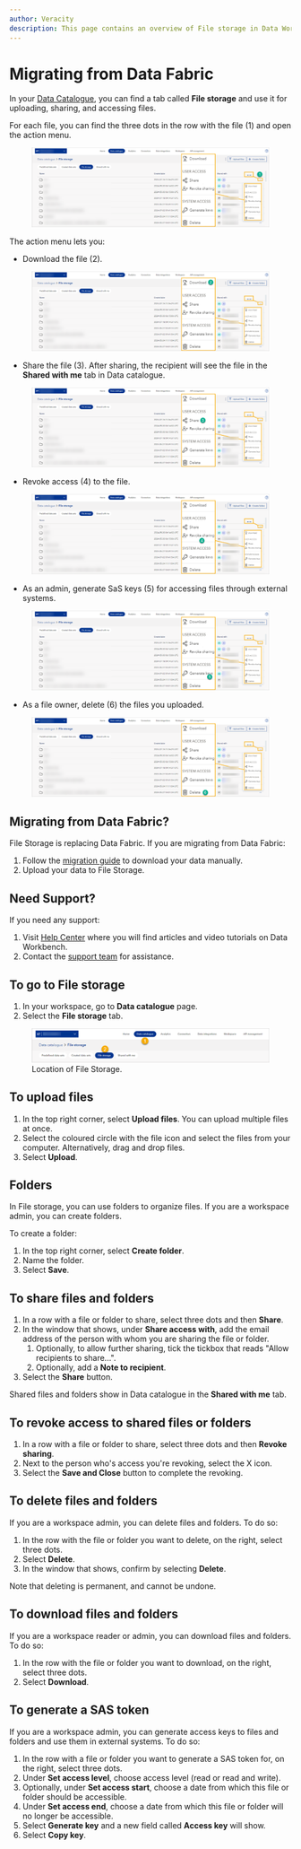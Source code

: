 ```yaml
---
author: Veracity
description: This page contains an overview of File storage in Data Workbench.
---
```

# Migrating from Data Fabric
In your [Data Catalogue](datacatalogue.md), you can find a tab called **File storage** and use it for uploading, sharing, and accessing files. 

For each file, you can find the three dots in the row with the file (1) and open the action menu.

<figure>
	<img src="assets/dotsmenu.png"/>
</figure>

The action menu lets you:
- Download the file (2).

<figure>
	<img src="assets/download.png"/>
</figure>

- Share the file (3). After sharing, the recipient will see the file in the **Shared with me** tab in Data catalogue.

<figure>
	<img src="assets/share.png"/>
</figure>

- Revoke access (4) to the file.

<figure>
	<img src="assets/revoke.png"/>
</figure>

- As an admin, generate SaS keys (5) for accessing files through external systems.

<figure>
	<img src="assets/generatekeys.png"/>
</figure>

- As a file owner, delete (6) the files you uploaded.

<figure>
	<img src="assets/delete.png"/>
</figure>

## Migrating from Data Fabric?
File Storage is replacing Data Fabric. If you are migrating from Data Fabric:
1. Follow the [migration guide](../datafabric/tutorials/download-my-data.md) to download your data manually.
2. Upload your data to File Storage.

## Need Support?
If you need any support:
1. Visit [Help Center](https://help-center.veracity.com/en/collections/3824716-data-workbench) where you will find articles and video tutorials on Data Workbench.
2. Contact the [support team](mailto:support@veracity.com) for assistance.


## To go to File storage
1. In your workspace, go to **Data catalogue** page.
2. Select the **File storage** tab.

<figure>
	<img src="assets/fst1.png"/>
	<figcaption>Location of File Storage.</figcaption>
</figure>

## To upload files
1. In the top right corner, select **Upload files**. You can upload multiple files at once.
2. Select the coloured circle with the file icon and select the files from your computer. Alternatively, drag and drop files.
3. Select **Upload**.

## Folders
In File storage, you can use folders to organize files. If you are a workspace admin, you can create folders.

To create a folder:
1. In the top right corner, select **Create folder**.
2. Name the folder.
3. Select **Save**.

## To share files and folders
1. In a row with a file or folder to share, select three dots and then **Share**.
2. In the window that shows, under **Share access with**, add the email address of the person with whom you are sharing the file or folder.
	1. Optionally, to allow further sharing, tick the tickbox that reads "Allow recipients to share...".
	1. Optionally, add a **Note to recipient**.
1. Select the **Share** button.

Shared files and folders show in Data catalogue in the **Shared with me** tab.

## To revoke access to shared files or folders
1. In a row with a file or folder to share, select three dots and then **Revoke sharing**.
2. Next to the person who's access you're revoking, select the X icon.
1. Select the **Save and Close** button to complete the revoking.

## To delete files and folders
If you are a workspace admin, you can delete files and folders. To do so:
1. In the row with the file or folder you want to delete, on the right, select three dots.
2. Select **Delete**.
3. In the window that shows, confirm by selecting **Delete**.

Note that deleting is permanent, and cannot be undone.

## To download files and folders
If you are a workspace reader or admin, you can download files and folders. To do so:
1. In the row with the file or folder you want to download, on the right, select three dots.
2. Select **Download**.

## To generate a SAS token
If you are a workspace admin, you can generate access keys to files and folders and use them in external systems. To do so:
1. In the row with a file or folder you want to generate a SAS token for, on the right, select three dots.
2. Under **Set access level**, choose access level (read or read and write).
3. Optionally, under **Set access start**, choose a date from which this file or folder should be accessible.
4. Under **Set access end**, choose a date from which this file or folder will no longer be accessible.
5. Select **Generate key** and a new field called **Access key** will show.
6. Select **Copy key**. 